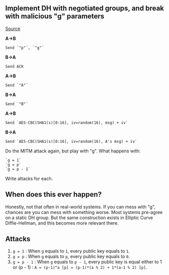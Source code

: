 ## Implement DH with negotiated groups, and break with malicious "g" parameters 
[Source](http://cryptopals.com/sets/5/challenges/35/)

**A->B** 

    Send `"p"`, `"g"`
    
**B->A**

    Send ACK
    
**A->B**

    Send `"A"`
    
**B->A**

    Send `"B"`
    
**A->B**

    Send `AES-CBC(SHA1(s)[0:16], iv=random(16), msg) + iv`
    
**B->A**

    Send `AES-CBC(SHA1(s)[0:16], iv=random(16), A's msg) + iv`

Do the MITM attack again, but play with "g". What happens with:

    `g = 1`
    `g = p`
    `g = p - 1`

Write attacks for each.

## When does this ever happen? ##
Honestly, not that often in real-world systems. If you can mess with "g", chances are you can mess with something worse. Most systems pre-agree on a static DH group. But the same construction exists in Elliptic Curve Diffie-Hellman, and this becomes more relevant there.


## Attacks ##

1. `g = 1` : When `g` equals to `1`, every public key equals to `1`.
2. `g = p` : When `g` equals to `p`, every public key equals to `0`.
3. `g = p - 1` : When `g` equals to `p - 1`, every public key is equal either to 1 or (p - 1) : `A = (p-1)^a [p] = (p-1)*(a % 2) + 1*(a-1 % 2) [p]`.

